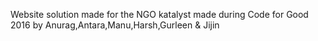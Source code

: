 Website solution made for the NGO katalyst made during Code for Good 2016
by Anurag,Antara,Manu,Harsh,Gurleen & Jijin
